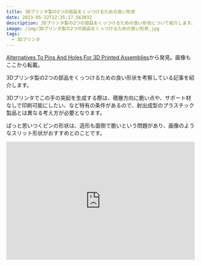 ```yaml
---
title: 3Dプリンタ製の2つの部品をくっつけるための良い形状
date: 2023-05-22T22:35:17.563032
description: 3Dプリンタ製の2つの部品をくっつけるための良い形状について紹介します。
image: /img/3Dプリンタ製の2つの部品をくっつけるための良い形状.jpg
tags:
  - 3Dプリンタ
---
```

[Alternatives To Pins And Holes For 3D Printed Assemblies](https://hackaday.com/2023/04/29/alternatives-to-pins-and-holes-for-3d-printed-assemblies/)から発見。画像もここから転載。

3Dプリンタ製の2つの部品をくっつけるための良い形状を考察している記事を紹介します。

3Dプリンタでこの手の突起を生成する際は、積層方向に脆い点や、サポート材なしで印刷可能にしたい、など特有の条件があるので、射出成型のプラスチック製品とは異なる考え方が必要となります。

ぱっと思いつくピンの形状は、造形も面倒で脆いという問題があり、画像のようなスリット形状がおすすめとのことです。

<iframe width="100%" height="315" src="https://www.youtube.com/embed/xog9YlMt9UU" title="YouTube video player" frameborder="0" allow="accelerometer; autoplay; clipboard-write; encrypted-media; gyroscope; picture-in-picture" allowfullscreen></iframe>

